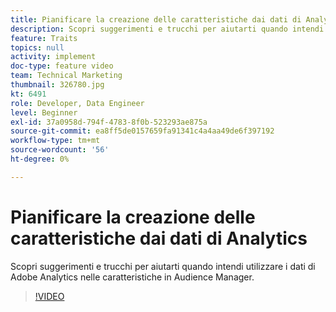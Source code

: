 ```yaml
---
title: Pianificare la creazione delle caratteristiche dai dati di Analytics
description: Scopri suggerimenti e trucchi per aiutarti quando intendi utilizzare i dati di Adobe Analytics nelle caratteristiche in Audience Manager.
feature: Traits
topics: null
activity: implement
doc-type: feature video
team: Technical Marketing
thumbnail: 326780.jpg
kt: 6491
role: Developer, Data Engineer
level: Beginner
exl-id: 37a0958d-794f-4783-8f0b-523293ae875a
source-git-commit: ea8ff5de0157659fa91341c4a4aa49de6f397192
workflow-type: tm+mt
source-wordcount: '56'
ht-degree: 0%

---
```


# Pianificare la creazione delle caratteristiche dai dati di Analytics

Scopri suggerimenti e trucchi per aiutarti quando intendi utilizzare i dati di Adobe Analytics nelle caratteristiche in Audience Manager.

>[!VIDEO](https://video.tv.adobe.com/v/326780/?quality=12&learn=on)
